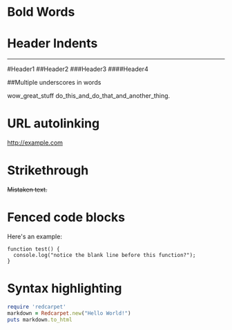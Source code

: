 Bold Words
=============

Header Indents
==========
<hr>
#Header1
##Header2
###Header3
####Header4

##Multiple underscores in words


wow_great_stuff
do_this_and_do_that_and_another_thing.

URL autolinking
=============

http://example.com

Strikethrough
=============

~~Mistaken text.~~

Fenced code blocks
=============

Here's an example:

```
function test() {
  console.log("notice the blank line before this function?");
}
```

Syntax highlighting
=============

```ruby
require 'redcarpet'
markdown = Redcarpet.new("Hello World!")
puts markdown.to_html
```
